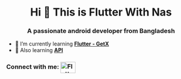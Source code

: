 <h1 align="center">Hi 👋 This is Flutter With Nas</h1>
<h3 align="center">A passionate android developer from Bangladesh</h3>

- 🌱 I’m currently learning **[Flutter - GetX](https://pub.dev/packages/get)**
- 🌱 Also learning **[API](https://pub.dev/packages/http)**

<h3 align="left">Connect with me: <a href="[https://www.youtube.com/@flutterwithnas"](https://www.youtube.com/channel/UCkC_dCceTw9o1-Rq4IxK2HQ) target="blank"><img align="center" src="https://raw.githubusercontent.com/rahuldkjain/github-profile-readme-generator/master/src/images/icons/Social/youtube.svg" alt="Flutter With Nas" height="30" width="40" /></a> </h3>

<p align="left">
  
  

</p>
